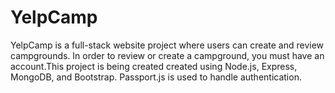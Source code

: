# YelpCamp
YelpCamp is a full-stack website project where users can create and review campgrounds. In order to review or create a campground, you must have an account.This project is being created created using Node.js, Express, MongoDB, and Bootstrap. Passport.js is used to handle authentication.
